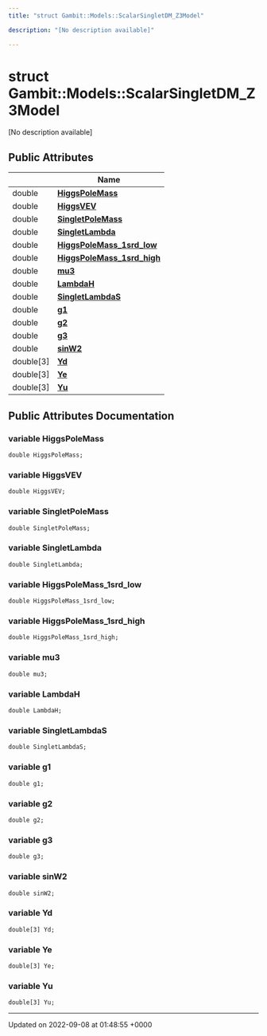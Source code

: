 ```yaml
---
title: "struct Gambit::Models::ScalarSingletDM_Z3Model"

description: "[No description available]"

---
```


# struct Gambit::Models::ScalarSingletDM_Z3Model



[No description available]

## Public Attributes

|                | Name           |
| -------------- | -------------- |
| double | **[HiggsPoleMass](/documentation/code/classes/structgambit_1_1models_1_1scalarsingletdm__z3model/#variable-gambitmodelsscalarsingletdm-z3model-higgspolemass)**  |
| double | **[HiggsVEV](/documentation/code/classes/structgambit_1_1models_1_1scalarsingletdm__z3model/#variable-gambitmodelsscalarsingletdm-z3model-higgsvev)**  |
| double | **[SingletPoleMass](/documentation/code/classes/structgambit_1_1models_1_1scalarsingletdm__z3model/#variable-gambitmodelsscalarsingletdm-z3model-singletpolemass)**  |
| double | **[SingletLambda](/documentation/code/classes/structgambit_1_1models_1_1scalarsingletdm__z3model/#variable-gambitmodelsscalarsingletdm-z3model-singletlambda)**  |
| double | **[HiggsPoleMass_1srd_low](/documentation/code/classes/structgambit_1_1models_1_1scalarsingletdm__z3model/#variable-gambitmodelsscalarsingletdm-z3model-higgspolemass-1srd-low)**  |
| double | **[HiggsPoleMass_1srd_high](/documentation/code/classes/structgambit_1_1models_1_1scalarsingletdm__z3model/#variable-gambitmodelsscalarsingletdm-z3model-higgspolemass-1srd-high)**  |
| double | **[mu3](/documentation/code/classes/structgambit_1_1models_1_1scalarsingletdm__z3model/#variable-gambitmodelsscalarsingletdm-z3model-mu3)**  |
| double | **[LambdaH](/documentation/code/classes/structgambit_1_1models_1_1scalarsingletdm__z3model/#variable-gambitmodelsscalarsingletdm-z3model-lambdah)**  |
| double | **[SingletLambdaS](/documentation/code/classes/structgambit_1_1models_1_1scalarsingletdm__z3model/#variable-gambitmodelsscalarsingletdm-z3model-singletlambdas)**  |
| double | **[g1](/documentation/code/classes/structgambit_1_1models_1_1scalarsingletdm__z3model/#variable-gambitmodelsscalarsingletdm-z3model-g1)**  |
| double | **[g2](/documentation/code/classes/structgambit_1_1models_1_1scalarsingletdm__z3model/#variable-gambitmodelsscalarsingletdm-z3model-g2)**  |
| double | **[g3](/documentation/code/classes/structgambit_1_1models_1_1scalarsingletdm__z3model/#variable-gambitmodelsscalarsingletdm-z3model-g3)**  |
| double | **[sinW2](/documentation/code/classes/structgambit_1_1models_1_1scalarsingletdm__z3model/#variable-gambitmodelsscalarsingletdm-z3model-sinw2)**  |
| double[3] | **[Yd](/documentation/code/classes/structgambit_1_1models_1_1scalarsingletdm__z3model/#variable-gambitmodelsscalarsingletdm-z3model-yd)**  |
| double[3] | **[Ye](/documentation/code/classes/structgambit_1_1models_1_1scalarsingletdm__z3model/#variable-gambitmodelsscalarsingletdm-z3model-ye)**  |
| double[3] | **[Yu](/documentation/code/classes/structgambit_1_1models_1_1scalarsingletdm__z3model/#variable-gambitmodelsscalarsingletdm-z3model-yu)**  |

## Public Attributes Documentation

### variable HiggsPoleMass

```
double HiggsPoleMass;
```


### variable HiggsVEV

```
double HiggsVEV;
```


### variable SingletPoleMass

```
double SingletPoleMass;
```


### variable SingletLambda

```
double SingletLambda;
```


### variable HiggsPoleMass_1srd_low

```
double HiggsPoleMass_1srd_low;
```


### variable HiggsPoleMass_1srd_high

```
double HiggsPoleMass_1srd_high;
```


### variable mu3

```
double mu3;
```


### variable LambdaH

```
double LambdaH;
```


### variable SingletLambdaS

```
double SingletLambdaS;
```


### variable g1

```
double g1;
```


### variable g2

```
double g2;
```


### variable g3

```
double g3;
```


### variable sinW2

```
double sinW2;
```


### variable Yd

```
double[3] Yd;
```


### variable Ye

```
double[3] Ye;
```


### variable Yu

```
double[3] Yu;
```


-------------------------------

Updated on 2022-09-08 at 01:48:55 +0000